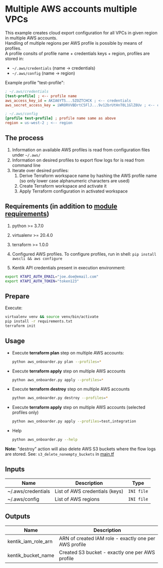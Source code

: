 # Multiple AWS accounts multiple VPCs

This example creates cloud export configuration for all VPCs in given region in multiple AWS accounts.  
Handling of multiple regions per AWS profile is possible by means of profiles.  
A profile consits of profile name + credentials keys + region, profiles are stored in:
- `~/.aws/credentials` (name -> credentials)
- `~/.aws/config` (name -> region)

Example profile "test-profile":  
```ini
; ~/.aws/credentials
[test-profile] ; <-- profile name
aws_access_key_id = AKIA6YTS...5ZOZTCHCK ; <-- credentials
aws_secret_access_key = iWRORVVBDrtC5FlJ...9v12brUtHnT0L1GlZ8Uv ; <-- credentials

; ~/.aws/config
[profile test-profile] ; profile name same as above
region = us-west-2 ; <-- region
```

## The process

1. Information on available AWS profiles is read from configuration files under `~/.aws/`
1. Information on desired profiles to export flow logs for is read from command line
1. Iterate over desired profiles:
    1. Derive Terraform workspace name by hashing the AWS profile name (so only lower case alphanumeric characters are used)
    1. Create Terraform workspace and activate it
    1. Apply Terraform configuration in activated workspace

## Requirements (in addition to [module requirements](../../README.md#requirements))

1. python >= 3.7.0
1. virtualenv >= 20.4.0
1. terraform >= 1.0.0

1. Configured AWS profiles. To configure profiles, run in shell: `pip install awscli && aws configure`
1. Kentik API credentials present in execution environment:
  ```bash
  export KTAPI_AUTH_EMAIL="joe.doe@email.com"
  export KTAPI_AUTH_TOKEN="token123"
  ```

## Prepare

Execute:
```bash
virtualenv venv && source venv/bin/activate
pip install -r requirements.txt
terraform init
```

## Usage

- Execute **terraform plan** step on multiple AWS accounts:  
  ```bash
  python aws_onboarder.py plan --profiles=*
  ```
- Execute **terraform apply** step on multiple AWS accounts  
  ```bash
  python aws_onboarder.py apply --profiles=*
  ```
- Execute **terraform destroy** step on multiple AWS accounts  
  ```bash
  python aws_onboarder.py destroy --profiles=*
  ```
- Execute **terraform apply** step on multiple AWS accounts (selected profiles only)  
  ```bash
  python aws_onboarder.py apply --profiles=test,integration
  ```
- Help  
  ```bash
  python aws_onboarder.py --help
  ```

**Note:** "destroy" action will also delete AWS S3 buckets where the flow logs are stored. See: `s3_delete_nonempty_buckets` in [main.tf](main.tf)



## Inputs

| Name | Description | Type |
|------|-------------|------|
| ~/.aws/credentials | List of AWS credentials (keys) | `INI file` |
| ~/.aws/config | List of AWS regions | `INI file` |

## Outputs

| Name | Description |
|------|-------------|
| kentik_iam_role_arn | ARN of created IAM role - exactly one per AWS profile |
| kentik_bucket_name | Created S3 bucket - exactly one per AWS profile |

